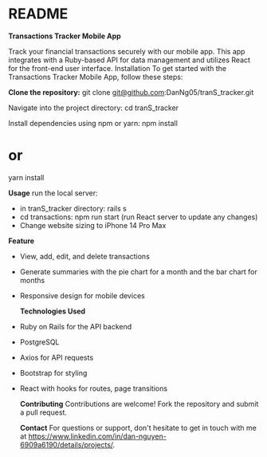 # README

**Transactions Tracker Mobile App**

Track your financial transactions securely with our mobile app. This app integrates with a Ruby-based API for data management and utilizes React for the front-end user interface.
Installation
To get started with the Transactions Tracker Mobile App, follow these steps:

**Clone the repository:**
git clone git@github.com:DanNg05/tranS_tracker.git


Navigate into the project directory:
cd tranS_tracker

Install dependencies using npm or yarn:
npm install
# or
yarn install

**Usage**
run the local server:
- in tranS_tracker directory: rails s
- cd transactions: npm run start (run React server to update any changes)
- Change website sizing to iPhone 14 Pro Max

**Feature**
- View, add, edit, and delete transactions
- Generate summaries with the pie chart for a month and the bar chart for months
- Responsive design for mobile devices

  **Technologies Used**
- Ruby on Rails for the API backend
- PostgreSQL
- Axios for API requests
- Bootstrap for styling
- React with hooks for routes, page transitions

  **Contributing**
  Contributions are welcome! Fork the repository and submit a pull request.

  **Contact**
  For questions or support, don't hesitate to get in touch with me at https://www.linkedin.com/in/dan-nguyen-6909a6190/details/projects/.

